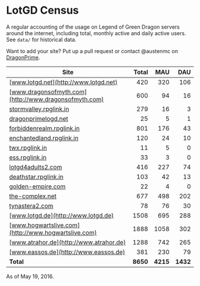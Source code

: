 # LotGD Census
A regular accounting of the usage on Legend of Green Dragon servers around the internet, including total, monthly active and daily active users. See `data/` for historical data.

Want to add your site? Put up a pull request or contact @austenmc on [DragonPrime](http://dragonprime.net).


Site | Total | MAU | DAU
--- | ---:| ---:| ---:
[www.lotgd.net](http://www.lotgd.net)|420|320|106
[www.dragonsofmyth.com](http://www.dragonsofmyth.com)|600|94|16
[stormvalley.rpglink.in](http://stormvalley.rpglink.in)|279|16|3
[dragonprimelogd.net](http://dragonprimelogd.net)|25|5|1
[forbiddenrealm.rpglink.in](http://forbiddenrealm.rpglink.in)|801|176|43
[enchantedland.rpglink.in](http://enchantedland.rpglink.in)|120|24|10
[twx.rpglink.in](http://twx.rpglink.in)|11|5|0
[ess.rpglink.in](http://ess.rpglink.in)|33|3|0
[lotgd4adults2.com](http://lotgd4adults2.com)|416|227|74
[deathstar.rpglink.in](http://deathstar.rpglink.in)|103|42|13
[golden-empire.com](http://golden-empire.com)|22|4|0
[the-complex.net](http://the-complex.net)|677|498|202
[tynastera2.com](http://tynastera2.com)|78|76|30
[www.lotgd.de](http://www.lotgd.de)|1508|695|288
[www.hogwartslive.com](http://www.hogwartslive.com)|1888|1058|302
[www.atrahor.de](http://www.atrahor.de)|1288|742|265
[www.eassos.de](http://www.eassos.de)|381|230|79
**Total**|**8650**|**4215**|**1432**

As of May 19, 2016.
